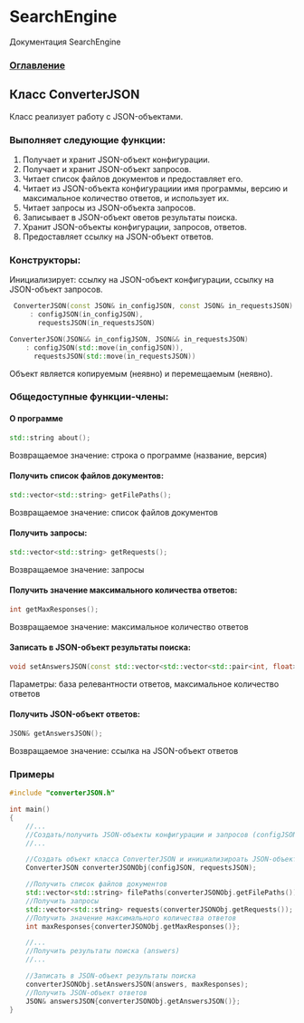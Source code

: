 # SearchEngine
Документация SearchEngine

### [Оглавление](../index.md)

## Класс ConverterJSON
Класс реализует работу с JSON-объектами.
### Выполняет следующие функции:
1. Получает и хранит JSON-объект конфигурации.
2. Получает и хранит JSON-объект запросов.
3. Читает список файлов документов и предоставляет его.
4. Читает из JSON-объекта конфигурациии имя программы, версию и максимальное количество ответов, и использует их.
5. Читает запросы из JSON-объекта запросов.
6. Записывает в JSON-объект оветов результаты поиска.
7. Хранит JSON-объекты конфигурации, запросов, ответов.
8. Предоставляет ссылку на JSON-объект ответов.
### Конструкторы:
Инициализирует: ссылку на JSON-объект конфигурации, ссылку на JSON-объект запросов.
```cpp
 ConverterJSON(const JSON& in_configJSON, const JSON& in_requestsJSON)
     : configJSON(in_configJSON),
       requestsJSON(in_requestsJSON)

ConverterJSON(JSON&& in_configJSON, JSON&& in_requestsJSON)
    : configJSON(std::move(in_configJSON)),
      requestsJSON(std::move(in_requestsJSON))

```
Объект является копируемым (неявно) и перемещаемым (неявно).
### Общедоступные функции-члены:
#### О программе
```cpp
std::string about();
```
Возвращаемое значение: строка о программе (название, версия)
#### Получить список файлов документов:
```cpp
std::vector<std::string> getFilePaths();
```
Возвращаемое значение: список файлов документов
#### Получить запросы:
```cpp
std::vector<std::string> getRequests();
```
Возвращаемое значение: запросы
#### Получить значение максимального количества ответов:
```cpp
int getMaxResponses();
```
Возвращаемое значение: максимальное количество ответов
#### Записать в JSON-объект результаты поиска:
```cpp
void setAnswersJSON(const std::vector<std::vector<std::pair<int, float>>>& answers, int maxResponses);
```
Параметры: база релевантности ответов, максимальное количество ответов
#### Получить JSON-объект ответов:
```cpp
JSON& getAnswersJSON();
```
Возвращаемое значение: ссылка на JSON-объект ответов
### Примеры
```cpp
#include "converterJSON.h"

int main()
{
    //...
    //Создать/получить JSON-объекты конфигурации и запросов (configJSON, requestsJSON)
    //...

    //Создать объект класса ConverterJSON и инициализироать JSON-объектами конфигурации и запросов
    ConverterJSON converterJSONObj(configJSON, requestsJSON);

    //Получить список файлов документов
    std::vector<std::string> filePaths(converterJSONObj.getFilePaths());
    //Получить запросы
    std::vector<std::string> requests(converterJSONObj.getRequests());
    //Получить значение максимального количества ответов
    int maxResponses{converterJSONObj.getMaxResponses()};

    //...
    //Получить результаты поиска (answers)
    //...

    //Записать в JSON-объект результаты поиска
    converterJSONObj.setAnswersJSON(answers, maxResponses);
    //Получить JSON-объект ответов
    JSON& answersJSON{converterJSONObj.getAnswersJSON()};
}
```

